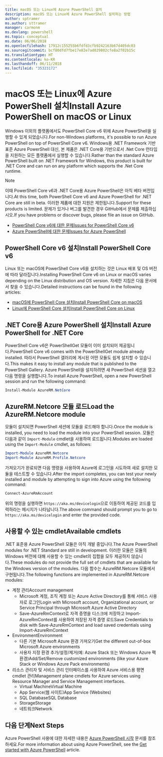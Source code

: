```yaml
---
title: macOS 또는 Linux에 Azure PowerShell 설치
description: macOS 또는 Linux에 Azure PowerShell 설치하는 방법
author: sptramer
ms.author: sttramer
manager: carmonm
ms.devlang: powershell
ms.topic: conceptual
ms.date: 06/06/2018
ms.openlocfilehash: 17912c155255b6fdfd3cfb9242163b67d405dc03
ms.sourcegitcommit: bcf80dfd7fbe17e82e7ad029802cfe8a2f02b15c
ms.translationtype: HT
ms.contentlocale: ko-KR
ms.lasthandoff: 06/11/2018
ms.locfileid: "35323172"
---
```

# <a name="install-azure-powershell-on-macos-or-linux"></a><span data-ttu-id="11493-103">macOS 또는 Linux에 Azure PowerShell 설치</span><span class="sxs-lookup"><span data-stu-id="11493-103">Install Azure PowerShell on macOS or Linux</span></span>

<span data-ttu-id="11493-104">Windows 이외의 플랫폼에서도 PowerShell Core v6 위에 Azure PowerShell을 실행할 수 있게 되었습니다.</span><span class="sxs-lookup"><span data-stu-id="11493-104">For non-Windows platforms, it's possible to run Azure PowerShell on top of PowerShell Core v6.</span></span> <span data-ttu-id="11493-105">Windows용 .NET Framework 기반 표준 Azure PowerShell 대신, 본 제품은 .NET Core용 기반으로서 .Net Core 런타임을 지원하는 모든 플랫폼에서 실행할 수 있습니다.</span><span class="sxs-lookup"><span data-stu-id="11493-105">Rather than the standard Azure PowerShell built on .NET Framework for Windows, this product is built for .NET Core and can run on any platform which supports the .Net Core runtime.</span></span>

> [!NOTE]
> <span data-ttu-id="11493-106">이때 PowerShell Core v6과 .NET Core용 Azure PowerShell은 아직 베타 버전입니다.</span><span class="sxs-lookup"><span data-stu-id="11493-106">At this time, both PowerShell Core v6 and Azure PowerShell for .NET Core are still in beta.</span></span>
> <span data-ttu-id="11493-107">이러한 제품에 대한 지원은 제한됩니다.</span><span class="sxs-lookup"><span data-stu-id="11493-107">Support for these products is limited.</span></span> <span data-ttu-id="11493-108">문제가 있거나 버그를 발견한 경우 GitHub에서 문제를 제출하십시오.</span><span class="sxs-lookup"><span data-stu-id="11493-108">If you have problems or discover bugs, please file an issue on GitHub.</span></span>
>
> * [<span data-ttu-id="11493-109">PowerShell Core v6에 대한 문제</span><span class="sxs-lookup"><span data-stu-id="11493-109">Issues for PowerShell Core v6</span></span>](https://github.com/PowerShell/PowerShell/issues)
> * [<span data-ttu-id="11493-110">Azure PowerShell에 대한 문제</span><span class="sxs-lookup"><span data-stu-id="11493-110">Issues for Azure PowerShell</span></span>](https://github.com/azure/azure-docs-powershell/issues)

## <a name="install-powershell-core-v6"></a><span data-ttu-id="11493-111">PowerShell Core v6 설치</span><span class="sxs-lookup"><span data-stu-id="11493-111">Install PowerShell Core v6</span></span>

<span data-ttu-id="11493-112">Linux 또는 macOS에 PowerShell Core v6을 설치하는 것은 Linux 배포 및 OS 버전에 따라 달라집니다.</span><span class="sxs-lookup"><span data-stu-id="11493-112">Installing PowerShell Core v6 on Linux or macOS varies depending on the Linux distribution and OS version.</span></span>
<span data-ttu-id="11493-113">자세한 지침은 다음 문서에서 찾을 수 있습니다.</span><span class="sxs-lookup"><span data-stu-id="11493-113">Detailed instructions can be found in the following articles:</span></span>

- [<span data-ttu-id="11493-114">macOS에 PowerShell Core 설치</span><span class="sxs-lookup"><span data-stu-id="11493-114">Install PowerShell Core on macOS</span></span>](/powershell/scripting/setup/installing-powershell-core-on-macos)
- [<span data-ttu-id="11493-115">Linux에 PowerShell Core 설치</span><span class="sxs-lookup"><span data-stu-id="11493-115">Install PowerShell Core on Linux</span></span>](/powershell/scripting/setup/installing-powershell-core-on-linux)

## <a name="install-azure-powershell-for-net-core"></a><span data-ttu-id="11493-116">.NET Core용 Azure PowerShell 설치</span><span class="sxs-lookup"><span data-stu-id="11493-116">Install Azure PowerShell for .NET Core</span></span>

<span data-ttu-id="11493-117">PowerShell Core v6은 PowerShellGet 모듈이 이미 설치되어 제공됩니다.</span><span class="sxs-lookup"><span data-stu-id="11493-117">PowerShell Core v6 comes with the PowerShellGet module already installed.</span></span> <span data-ttu-id="11493-118">따라서 PowerShell 갤러리에 게시된 어떤 모듈도 쉽게 설치할 수 있습니다.</span><span class="sxs-lookup"><span data-stu-id="11493-118">This makes it easy to install any module that is published to the PowerShell Gallery.</span></span> <span data-ttu-id="11493-119">Azure PowerShell을 설치하려면 새 PowerShell 세션을 열고 다음 명령을 실행합니다.</span><span class="sxs-lookup"><span data-stu-id="11493-119">To install Azure PowerShell, open a new PowerShell session and run the following command:</span></span>

```powershell
Install-Module AzureRM.NetCore
```

## <a name="load-the-azurermnetcore-module"></a><span data-ttu-id="11493-120">AzureRM.Netcore 모듈 로드</span><span class="sxs-lookup"><span data-stu-id="11493-120">Load the AzureRM.Netcore module</span></span>

<span data-ttu-id="11493-121">모듈이 설치되면 PowerShell 세션에 모듈을 로드해야 합니다.</span><span class="sxs-lookup"><span data-stu-id="11493-121">Once the module is installed, you need to load the module into your PowerShell session.</span></span> <span data-ttu-id="11493-122">모듈은 다음과 같이 `Import-Module` cmdlet을 사용하여 로드됩니다.</span><span class="sxs-lookup"><span data-stu-id="11493-122">Modules are loaded using the `Import-Module` cmdlet, as follows:</span></span>

```powershell
Import-Module AzureRM.Netcore
Import-Module AzureRM.Profile.Netcore
```

<span data-ttu-id="11493-123">가져오기가 완료되면 다음 명령을 사용하여 Azure에 로그인을 시도하여 새로 설치한 모듈을 테스트할 수 있습니다.</span><span class="sxs-lookup"><span data-stu-id="11493-123">After the import completes, you can test your newly installed and module by attempting to sign into Azure using the following command:</span></span>

```powershell
Connect-AzureRmAccount
```

<span data-ttu-id="11493-124">위의 명령을 실행하면 `https://aka.ms/devicelogin`으로 이동하여 제공된 코드를 입력하라는 메시지가 나타납니다.</span><span class="sxs-lookup"><span data-stu-id="11493-124">The above command should prompt you to go to `https://aka.ms/devicelogin` and enter the provided code.</span></span>

## <a name="available-cmdlets"></a><span data-ttu-id="11493-125">사용할 수 있는 cmdlet</span><span class="sxs-lookup"><span data-stu-id="11493-125">Available cmdlets</span></span>

<span data-ttu-id="11493-126">.NET 표준용 Azure PowerShell 모듈은 아직 개발 중입니다.</span><span class="sxs-lookup"><span data-stu-id="11493-126">The Azure PowerShell modules for .NET Standard are still in development.</span></span> <span data-ttu-id="11493-127">이러한 모듈은 모듈의 Windows 버전에 대해 사용할 수 있는 cmdlet의 집합을 모두 제공하지 않습니다.</span><span class="sxs-lookup"><span data-stu-id="11493-127">These modules do not provide the full set of cmdlets that are available for the Windows version of the modules.</span></span> <span data-ttu-id="11493-128">다음 함수는 AzureRM.Netcore 모듈에서 구현됩니다.</span><span class="sxs-lookup"><span data-stu-id="11493-128">The following functions are implemented in AzureRM.Netcore modules:</span></span>

* <span data-ttu-id="11493-129">계정 관리</span><span class="sxs-lookup"><span data-stu-id="11493-129">Account management</span></span>
  - <span data-ttu-id="11493-130">Microsoft 계정, 조직 계정 또는 Azure Active Directory를 통해 서비스 사용자로 로그인</span><span class="sxs-lookup"><span data-stu-id="11493-130">Login with Microsoft account, Organizational account, or Service Principal through Microsoft Azure Active Directory</span></span>
  - <span data-ttu-id="11493-131">Save-AzureRmContext로 자격 증명을 디스크에 저장하고 Import-AzureRmContext를 사용하여 저장된 자격 증명 로드</span><span class="sxs-lookup"><span data-stu-id="11493-131">Save Credentials to disk with Save-AzureRmContext and load saved credentials using Import-AzureRmContext</span></span>
* <span data-ttu-id="11493-132">Environment</span><span class="sxs-lookup"><span data-stu-id="11493-132">Environment</span></span>
  - <span data-ttu-id="11493-133">다른 기본 Microsoft Azure 환경 가져오기</span><span class="sxs-lookup"><span data-stu-id="11493-133">Get the different out-of-box Microsoft Azure environments</span></span>
  - <span data-ttu-id="11493-134">사용자 지정 환경 추가/설정/제거(예: Azure Stack 또는 Windows Azure 팩 환경)</span><span class="sxs-lookup"><span data-stu-id="11493-134">Add/Set/Remove customized environments (like your Azure Stack or Windows Azure Pack environments)</span></span>
* <span data-ttu-id="11493-135">리소스 관리자 및 서비스 관리 인터페이스를 사용하여 Azure 서비스용 평면 cmdlet 관리</span><span class="sxs-lookup"><span data-stu-id="11493-135">Management plane cmdlets for Azure services using Resource Manager and Service Management interfaces.</span></span>
  - <span data-ttu-id="11493-136">Virtual Machine</span><span class="sxs-lookup"><span data-stu-id="11493-136">Virtual Machine</span></span>
  - <span data-ttu-id="11493-137">App Service(웹 사이트)</span><span class="sxs-lookup"><span data-stu-id="11493-137">App Service (Websites)</span></span>
  - <span data-ttu-id="11493-138">SQL Database</span><span class="sxs-lookup"><span data-stu-id="11493-138">SQL Database</span></span>
  - <span data-ttu-id="11493-139">Storage</span><span class="sxs-lookup"><span data-stu-id="11493-139">Storage</span></span>
  - <span data-ttu-id="11493-140">네트워크</span><span class="sxs-lookup"><span data-stu-id="11493-140">Network</span></span>

## <a name="next-steps"></a><span data-ttu-id="11493-141">다음 단계</span><span class="sxs-lookup"><span data-stu-id="11493-141">Next Steps</span></span>

<span data-ttu-id="11493-142">Azure PowerShell 사용에 대한 자세한 내용은 [Azure PowerShell 시작](get-started-azureps.md) 문서를 참조하세요.</span><span class="sxs-lookup"><span data-stu-id="11493-142">For more information about using Azure PowerShell, see the [Get started with Azure PowerShell](get-started-azureps.md) article.</span></span>
